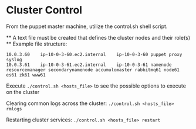 # Cluster Control

From the puppet master machine, utilize the control.sh shell script.

** A text file must be created that defines the cluster nodes and their role(s) **
Example file structure:

```
10.0.3.60    ip-10-0-3-60.ec2.internal    ip-10-0-3-60 puppet proxy syslog                                                              10.0.3.61    ip-10-0-3-61.ec2.internal    ip-10-0-3-61 namenode resourcemanager secondarynamenode accumulomaster rabbitmq61 node61 es61 zk61 www61
```

Execute `./control.sh <hosts_file>` to see the possible options to execute on the cluster

Clearing common logs across the cluster:
`./control.sh <hosts_file> rmlogs`

Restarting cluster services:
`./control.sh <hosts_file> restart`


